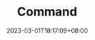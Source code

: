 ---
title: "Command"
description: 
date: 2023-03-01T18:17:09+08:00
image: 
math: 
license: 
hidden: false
comments: true
draft: true
---